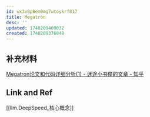 ```yaml
---
id: wx3v0p8em9mg7wtoykrf817
title: Megatron
desc: ''
updated: 1740209409032
created: 1740209376048
---
```


## 补充材料
[Megatron论文和代码详细分析(1) - 迷途小书僮的文章 - 知乎](https://zhuanlan.zhihu.com/p/366906920)

## Link and Ref
[[llm.DeepSpeed_核心概念]]